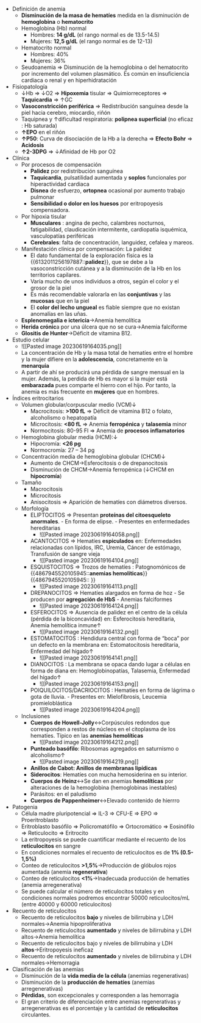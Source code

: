 - Definición de anemia
    - **Disminución de la masa de hematíes** medida en la disminución de **hemoglobina** o **hematocrito**
    - Hemoglobina (Hb) normal
        - Hombres: **14 g/dL** (el rango normal es de 13.5-14.5)
        - Mujeres: **12,5 g/dL** (el rango normal es de 12-13)
    - Hematocrito normal
        - Hombres: 40%
        - Mujeres: 36%
    - Seudoanemia ⇒ Disminución de la hemoglobina o del hematocrito por incremento del volumen plasmático. Es común en insuficiencia cardiaca o renal y en hiperhidratación
- Fisiopatología
    - ↓Hb ⇒ ↓O2 ⇒ **Hipoxemia** tisular ⇒ Quimiorreceptores ⇒ **Taquicardia** ⇒ ↑GC
    - **Vasoconstricción** **periférica** ⇒ Redistribución sanguínea desde la piel hacia cerebro, miocardio, riñón
    - Taquipnea y ↑dificultad respiratoria: **polipnea superficial** (no eficaz : Hb saturada)
    - **↑EPO** en el riñón
    - **↑P50**: Curva de disociación de la Hb a la derecha ⇒ **Efecto Bohr** ⇒ **Acidosis**
    - **↑2-3DPG** ⇒ ↓Afinidad de Hb por O2
- Clínica
    - Por procesos de compensación
        - **Palidez** por redistribución sanguínea
        - **Taquicardia**, pulsatilidad aumentada y **soplos** funcionales por hiperactividad cardiaca
        - **Disnea** de esfuerzo, **ortopnea** ocasional por aumento trabajo pulmonar
        - **Sensibilidad o dolor en los huesos** por eritropoyesis compensadora.
    - Por hipoxia tisular
        - **Musculares** : angina de pecho, calambres nocturnos, fatigabilidad, claudicación intermitente, cardiopatía isquémica, vasculopatías periféricas
        - **Cerebrales**: falta de concentración, languidez, cefalea y mareos.
    - Manifestación clínica por compensación: La palidez
        - El dato fundamental de la exploración física es la {{6132011256197887::**palidez**}}, que se debe a la vasoconstricción cutánea y a la disminución de la Hb en los territorios capilares.
        - Varía mucho de unos individuos a otros, según el color y el grosor de la piel
        - Es más recomendable valorarla en las **conjuntivas** y las **mucosas** que en la piel
        - El **color del lecho ungueal** es fiable siempre que no existan anomalías en las uñas.
    - **Esplenomegalia e ictericia**→Anemia hemolítica
    - **Herida crónic**a por una úlcera que no se cura→Anemia falciforme
    - **Glositis de Hunter**→Déficit de vitamina B12.
- Estudio celular
    - ![[Pasted image 20230619164035.png]]
    - La concentración de Hb y la masa total de hematíes entre el hombre y la mujer difiere en la **adolescencia**, concretamente en la **menarquia**
    - A partir de ahí se producirá una pérdida de sangre mensual en la mujer. Además, la perdida de Hb es mayor si la mujer está **embarazada** pues comparte el hierro con el hijo. Por tanto, la anemia es más frecuente en **mujeres** que en hombres.
- Índices eritrocitarios
    - Volumen globular/corpuscular medio (VCM)↓
        - Macrocitosis: **>100 fL** ⇒ Déficit de vitamina B12 o folato, alcoholismo o hepatopatía
        - Microcitosis: **<80 fL** ⇒ Anemia **ferropénica** y **talasemia** minor
        - Normocitosis: 80-95 Fl ⇒ Anemia de **procesos inflamatorios**
    - Hemoglobina globular media (HCM):↓
        - Hipocromía: **<26 pg**
        - Normocromía: 27 – 34 pg
    - Concentración media de hemoglobina globular (CHCM)↓
        - Aumento de CHCM→Esferocitosis o de drepanocitosis
        - Disminución de CHCM→Anemia ferropénica (↓CHCM en **hipocromía**)
    - Tamaño
        - Macrocitosis
        - Microcitosis
        - Anisocitosis ⇒ Aparición de hematíes con diámetros diversos.
    - Morfología
        - ELIPTOCITOS ⇒ Presentan **proteínas del citoesqueleto anormales**. - En forma de elipse. - Presentes en enfermedades hereditarias
            - ![[Pasted image 20230619164058.png]]
        - ACANTOCITOS ⇒ Hematíes **espiculados** en: Enfermedades relacionadas con lípidos, IRC, Uremia, Cáncer de estómago, Transfusión de sangre vieja
            - ![[Pasted image 20230619164104.png]]
        - ESQUISTOCITOS ⇒ Trozos de hematíes : Patognomónicos de {{4867945520105945::**anemias hemolíticas**}}{{4867945520105945:: }}
            - ![[Pasted image 20230619164113.png]]
        - DREPANOCITOS ⇒ Hematíes alargados en forma de hoz - Se producen por **agregación de HbS** - Anemias falciformes
            - ![[Pasted image 20230619164124.png]]
        - ESFEROCITOS ⇒ Ausencia de palidez en el centro de la célula (pérdida de la biconcavidad) en: Esferocitosis hereditaria, Anemia hemolítica inmune↑
            - ![[Pasted image 20230619164132.png]]
        - ESTOMATOCITOS : Hendidura central con forma de “boca” por un defecto en la membrana en: Estomatocitosis hereditaria, Enfermedad del hígado↑
            - ![[Pasted image 20230619164141.png]]
        - DIANOCITOS : La membrana se opaca dando lugar a células en forma de diana en: Hemoglobinopatías, Talasemia, Enfermedad del hígado↑
            - ![[Pasted image 20230619164153.png]]
        - POIQUILOCITOS/DACRIOCITOS : Hematíes en forma de lágrima o gota de lluvia. - Presentes en: Mielofibrosis, Leucemia promieloblástica
            - ![[Pasted image 20230619164204.png]]
    - Inclusiones
        - **Cuerpos de Howell-Jolly**↔Corpúsculos redondos que corresponden a restos de núcleos en el citoplasma de los hematíes. Típico en las **anemias hemolíticas**
            - ![[Pasted image 20230619164212.png]]
        - **Punteado basófilo**: Ribosomas agregados en saturnismo o alcoholismo↑
            - ![[Pasted image 20230619164219.png]]
        - **Anillos de Cabot: Anillos de membranas lipídicas**
        - **Siderocitos**: Hematíes con mucha hemosiderina en su interior.
        - **Cuerpos de Heinz**↔Se dan en anemias **hemolíticas** por alteraciones de la hemoglobina (hemoglobinas inestables)
        - Parásitos: en el paludismo
        - **Cuerpos de Pappenheimer**↔Elevado contenido de hierrro
- Patogenia
    - Célula madre pluripotencial ⇒ IL-3 ⇒ CFU-E ⇒ EPO ⇒ Proeritroblasto
    - Eritroblasto basófilo ⇒ Policromatófilo ⇒ Ortocromático ⇒ Eosinófilo ⇒ Reticulocito ⇒ Eritrocito
    - La eritropoyesis se puede cuantificar mediante el recuento de los **reticulocitos** en sangre
    - En condiciones normales el recuento de reticulocitos es de **1% (0.5-1,5%)**
    - Conteo de reticulocitos **>1,5%**→Producción de glóbulos rojos aumentada (anemia **regenerativa**)
    - Conteo de reticulocitos **<1%**→Inadecuada producción de hematíes (anemia arregenerativa)
    - Se puede calcular el número de reticulocitos totales y en condiciones normales podremos encontrar 50000 reticulocitos/mL (entre 40000 y 60000 reticulocitos)
- Recuento de reticulocitos
    - Recuento de reticulocitos **bajo** y niveles de bilirrubina y LDH normales→Anemia hipoproliferativa
    - Recuento de reticulocitos **aumentado** y niveles de bilirrubina y LDH altos→Anemia hemolítica
    - Recuento de reticulocitos bajo y niveles de bilirrubina y LDH **altos**→Eritropoyesis ineficaz
    - Recuento de reticulocitos **aumentado** y niveles de bilirrubina y LDH normales→Hemorragia
- Clasificación de las anemias
    - Disminución de la **vida media de la célula** (anemias regenerativas)
    - Disminución de la **producción de hematíes** (anemias arregenerativas)
    - **Pérdidas**, son excepcionales y corresponden a las hemorragia
    - El gran criterio de diferenciación entre anemias regenerativas y arregenerativas es el porcentaje y la cantidad de **reticulocitos** circulantes.